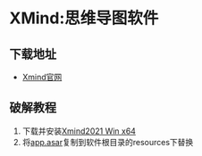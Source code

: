 # XMind:思维导图软件
## 下载地址
- [Xmind官网](https://xmind.cn/)

## 破解教程
1. 下载并安装[Xmind2021 Win x64](https://dl3.xmind.cn/XMind-for-Windows-64bit-11.1.2-202111071931.exe)
2. 将[app.asar](https://pzjpzjpzj.lanzoum.com/iMNRh2sy128b)复制到软件根目录的resources下替换